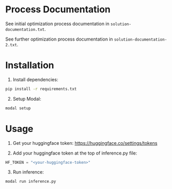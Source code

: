 # Process Documentation

See initial optimization process documentation in `solution-documentation.txt`.

See further optimization process documentation in `solution-documentation-2.txt`.

# Installation

1. Install dependencies:

```bash
pip install -r requirements.txt
```

2. Setup Modal:

```bash
modal setup
```

# Usage

1. Get your huggingface token: https://huggingface.co/settings/tokens

2. Add your huggingface token at the top of inference.py file:

```python
HF_TOKEN = "<your-huggingface-token>"
```

3. Run inference:

```bash
modal run inference.py
```
